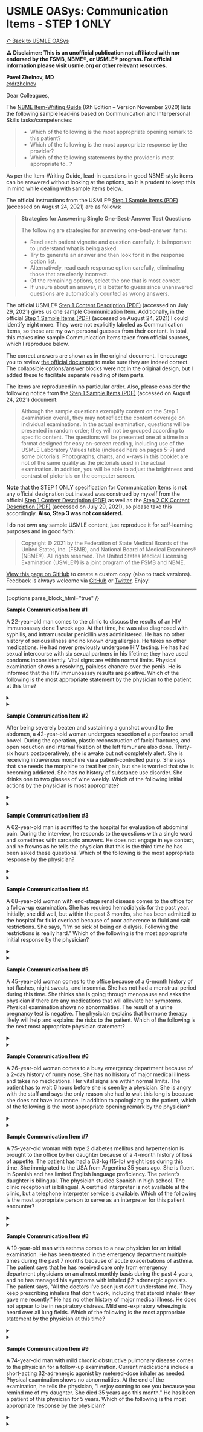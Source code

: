 # USMLE OASys: Communication Items - STEP 1 ONLY

[↶ Back to USMLE OASys](/usmle/)

**⚠ Disclaimer: This is an unofficial publication not affiliated with nor endorsed by the FSMB, NBME®, or USMLE® program. For official information please visit usmle.org or other relevant resources.**

**Pavel Zhelnov, MD**
<br>
[@drzhelnov](https://twitter.com/drzhelnov)

Dear Colleagues,

The [NBME Item-Writing Guide](https://www.nbme.org/item-writing-guide) (6th Edition – Version November 2020) lists the following sample lead-ins based on Communication and Interpersonal Skills tasks/competencies:

> - Which of the following is the most appropriate opening remark to this patient?
> - Which of the following is the most appropriate response by the provider?
> - Which of the following statements by the provider is most appropriate to...?

As per the Item-Writing Guide, lead-in questions in good NBME-style items can be answered without looking at the options, so it is prudent to keep this in mind while dealing with sample items below.

The official instructions from the USMLE® [Step 1 Sample Items (PDF)](https://www.usmle.org/pdfs/step-1/samples_step1.pdf) (accessed on August 24, 2021) are as follows:

> **Strategies for Answering Single One-Best-Answer Test Questions**
>
> The following are strategies for answering one-best-answer items:
>
> - Read each patient vignette and question carefully. It is important to understand what is being asked.
> - Try to generate an answer and then look for it in the response option list.
> - Alternatively, read each response option carefully, eliminating those that are clearly incorrect.
> - Of the remaining options, select the one that is most correct.
> - If unsure about an answer, it is better to guess since unanswered questions are automatically counted as wrong answers.

The official USMLE® [Step 1 Content Description (PDF)](https://www.usmle.org/pdfs/step-1/content_step1.pdf) (accessed on July 29, 2021) gives us one sample Communication Item. Additionally, in the official [Step 1 Sample Items (PDF)](https://www.usmle.org/pdfs/step-1/samples_step1.pdf) (accessed on August 24, 2021) I could identify eight more. They were not explicitly labeled as Communication Items, so these are my own personal guesses from their content. In total, this makes nine sample Communication Items taken from official sources, which I reproduce below.

The correct answers are shown as in the original document. I encourage you to review [the official document](https://www.usmle.org/pdfs/step-1/samples_step1.pdf) to make sure they are indeed correct. The collapsible options/answer blocks were not in the original design, but I added these to facilitate separate reading of item parts.

The items are reproduced in no particular order. Also, please consider the following notice from the [Step 1 Sample Items (PDF)](https://www.usmle.org/pdfs/step-1/samples_step1.pdf) (accessed on August 24, 2021) document:

> Although the sample questions exemplify content on the Step 1 examination overall, they may not reflect the content coverage on individual examinations. In the actual examination, questions will be presented in random order; they will not be grouped according to specific content. The questions will be presented one at a time in a format designed for easy on-screen reading, including use of the USMLE Laboratory Values table (included here on pages 5–7) and some pictorials. Photographs, charts, and x-rays in this booklet are not of the same quality as the pictorials used in the actual examination. In addition, you will be able to adjust the brightness and contrast of pictorials on the computer screen.

**Note** that the STEP 1 ONLY specification for Communication Items is **not** any official designation but instead was construed by myself from the official [Step 1 Content Description (PDF)](https://www.usmle.org/pdfs/step-1/content_step1.pdf) as well as the [Step 2 CK Content Description (PDF)](https://www.usmle.org/pdfs/step-2-ck/Step2CK_Content.pdf) (accessed on July 29, 2021), so please take this accordingly. **Also, Step 3 was not considered.**

I do not own any sample USMLE content, just reproduce it for self-learning purposes and in good faith:

> Copyright © 2021 by the Federation of State Medical Boards of the United States, Inc. (FSMB), and National Board of Medical Examiners® (NBME®). All rights reserved. The United States Medical Licensing Examination (USMLE®) is a joint program of the FSMB and NBME.

[View this page on GitHub](https://github.com/drzhelnov/drzhelnov.github.io/blob/master/usmle/communicationitems.md) to create a custom copy (also to track versions). Feedback is always welcome via [GitHub](https://github.com/pvzhelnov) or [Twitter](https://twitter.com/drzhelnov). Enjoy!

-----

{::options parse_block_html="true" /}

**Sample Communication Item #1**

A 22-year-old man comes to the clinic to discuss the results of an HIV immunoassay done 1 week ago. At that time, he was also diagnosed with syphilis, and intramuscular penicillin was administered. He has no other history of serious illness and no known drug allergies. He takes no other medications. He had never previously undergone HIV testing. He has had sexual intercourse with six sexual partners in his lifetime; they have used condoms inconsistently. Vital signs are within normal limits. Physical examination shows a resolving, painless chancre over the penis. He is informed that the HIV immunoassay results are positive. Which of the following is the most appropriate statement by the physician to the patient at this time?

<details>

<summary><span data-open="Hide Options" data-close="Show Response Options"></span></summary>

(A) “At this time, we recommend antiretroviral therapy for all HIV-infected patients. This needs to be taken consistently for the rest of your life. Are you ready to start therapy today?”

(B) “I noticed that you had never been tested for HIV before last week, although you were at high risk for infection. Why is that?”

(C) “Pre-exposure prophylaxis is very effective in preventing HIV infection. Had you ever considered using it?”

(D) “What are your thoughts and feelings about this HIV test result?”

(E) “You must be shaken by this diagnosis, but understand that we have effective treatment for this that can enable you to lead a normal life.”

</details>

<details>

<summary><span data-open="Hide Correct Answer" data-close="Show Correct Answer"></span></summary>

(D) “What are your thoughts and feelings about this HIV test result?”

</details>

**Sample Communication Item #2**

After being severely beaten and sustaining a gunshot wound to the abdomen, a 42-year-old woman undergoes resection of a perforated small bowel. During the operation, plastic reconstruction of facial fractures, and open reduction and internal fixation of the left femur are also done. Thirty-six hours postoperatively, she is awake but not completely alert. She is receiving intravenous morphine via a patient-controlled pump. She says that she needs the morphine to treat her pain, but she is worried that she is becoming addicted. She has no history of substance use disorder. She drinks one to two glasses of wine weekly. Which of the following initial actions by the physician is most appropriate?

<details>

<summary><span data-open="Hide Options" data-close="Show Response Options"></span></summary>

(A) Reassure the patient that her chance of becoming addicted to narcotics is minuscule

(B) Maintain the morphine, but periodically administer intravenous naloxone

(C) Switch the patient to oral acetaminophen as soon as she can take medication orally

(D) Switch the patient to intramuscular lorazepam

(E) Switch the patient to intravenous phenobarbital

</details>

<details>

<summary><span data-open="Hide Correct Answer" data-close="Show Correct Answer"></span></summary>

(A) Reassure the patient that her chance of becoming addicted to narcotics is minuscule

</details>

**Sample Communication Item #3**

A 62-year-old man is admitted to the hospital for evaluation of abdominal pain. During the interview, he responds to the questions with a single word and sometimes with sarcastic answers. He does not engage in eye contact, and he frowns as he tells the physician that this is the third time he has been asked these questions. Which of the following is the most appropriate response by the physician?

<details>

<summary><span data-open="Hide Options" data-close="Show Response Options"></span></summary>

(A) "Can you tell me more about your abdominal pain?"

(B) "I understand that you do not feel well,but I need to get a history here."

(C) "I'll come back once you've calmed down, and we can talk more then."

(D) "Listen, if you choose not to cooperate, I'm not going to be able to help you."

(E) "You sound upset. Tell me a little more about that."

</details>

<details>

<summary><span data-open="Hide Correct Answer" data-close="Show Correct Answer"></span></summary>

(E) "You sound upset. Tell me a little more about that."

</details>

**Sample Communication Item #4**

A 68-year-old woman with end-stage renal disease comes to the office for a follow-up examination. She has required hemodialysis for the past year. Initially, she did well, but within the past 3 months, she has been admitted to the hospital for fluid overload because of poor adherence to fluid and salt restrictions. She says, "I'm so sick of being on dialysis. Following the restrictions is really hard." Which of the following is the most appropriate initial response by the physician?

<details>

<summary><span data-open="Hide Options" data-close="Show Response Options"></span></summary>

(A) "I imagine being on dialysis is frustrating, but you don't want to die from kidney disease, do you?"

(B) "I know that this is challenging, but do you remember how difficult it is to be hospitalized?"

(C) "It is tough to change your diet and fluid intake, but what sorts of things were you doing at first when you were following the recommendations?"

(D) "Making these changes is so difficult. Can you imagine how good you will feel once you make the changes again?"

(E) "This is very hard to do, but you may have an easier time if you met with the dietician again."

</details>

<details>

<summary><span data-open="Hide Correct Answer" data-close="Show Correct Answer"></span></summary>

(C) "It is tough to change your diet and fluid intake, but what sorts of things were you doing at first when you were following the recommendations?"

</details>

**Sample Communication Item #5**

A 45-year-old woman comes to the office because of a 6-month history of hot flashes, night sweats, and insomnia. She has not had a menstrual period during this time. She thinks she is going through menopause and asks the physician if there are any medications that will alleviate her symptoms. Physical examination shows no abnormalities. The result of a urine pregnancy test is negative. The physician explains that hormone therapy likely will help and explains the risks to the patient. Which of the following is the next most appropriate physician
statement?

<details>

<summary><span data-open="Hide Options" data-close="Show Response Options"></span></summary>

(A) "Could you tell me your thoughts about the hormone treatment option we have discussed?"

(B) "I have many patients with similar symptoms, and everyone responds to hormone therapy differently."

(C) "I will give you some written information to review, and then I can answer any remaining questions."

(D) "If your symptoms are really severe, the risk of hormone therapy may be worth it.”

(E) "Would you like me to tell you what I think you should do?"

</details>

<details>

<summary><span data-open="Hide Correct Answer" data-close="Show Correct Answer"></span></summary>

(A) "Could you tell me your thoughts about the hormone treatment option we have discussed?"

</details>

**Sample Communication Item #6**

A 26-year-old woman comes to a busy emergency department because of a 2-day history of runny nose. She has no history of major medical illness and takes no medications. Her vital signs are within normal limits. The patient has to wait 6 hours before she is seen by a physician. She is angry with the staff and says the only reason she had to wait this long is because she does not have insurance. In addition to apologizing to the patient, which of the following is the most appropriate opening remark by the physician?

<details>

<summary><span data-open="Hide Options" data-close="Show Response Options"></span></summary>

(A) "It is harsh to suggest that you waited because you don’t have insurance, but how can we help you feel better today?"

(B) "It sounds like you are angry; shall I come back in a few minutes?"

(C) "Our wait time has nothing to do with insurance, so let’s talk about the reason you are here."

(D) "The reason you waited so long is because we need to triage by severity."

(E) "Thank you for waiting. How can I help you today?"

</details>

<details>

<summary><span data-open="Hide Correct Answer" data-close="Show Correct Answer"></span></summary>

(E) "Thank you for waiting. How can I help you today?"

</details>

**Sample Communication Item #7**

A 75-year-old woman with type 2 diabetes mellitus and hypertension is brought to the office by her daughter because of a 4-month history of loss of appetite. The patient has had a 6.8-kg (15-lb) weight loss during this time. She immigrated to the USA from Argentina 35 years ago. She is fluent in Spanish and has limited English language proficiency. The patient’s daughter is bilingual. The physician studied Spanish in high school. The clinic receptionist is bilingual. A certified interpreter is not available at the clinic, but a telephone interpreter service is available. Which of the following is the most appropriate person to serve as an interpreter for this patient encounter?

<details>

<summary><span data-open="Hide Options" data-close="Show Response Options"></span></summary>

(A) Bilingual staff member

(B) Patient’s daughter

(C) Physician

(D) Telephone interpreter

</details>

<details>

<summary><span data-open="Hide Correct Answer" data-close="Show Correct Answer"></span></summary>

(D) Telephone interpreter

</details>

**Sample Communication Item #8**

A 19-year-old man with asthma comes to a new physician for an initial examination. He has been treated in the emergency department multiple times during the past 7 months because of acute exacerbations of asthma. The patient says that he has received care only from emergency department physicians on an almost monthly basis during the past 4 years, and he has managed his symptoms with inhaled β2-adrenergic agonists. The patient says, "All the doctors I've seen just don't understand me. They keep prescribing inhalers that don't work, including that steroid inhaler they gave me recently." He has no other history of major medical illness. He does not appear to be in respiratory distress. Mild end-expiratory wheezing is heard over all lung fields. Which of the following is the most appropriate statement by the physician at this time?

<details>

<summary><span data-open="Hide Options" data-close="Show Response Options"></span></summary>

(A) "Are you sure that you're taking your medications appropriately?"

(B) "I'm confident that I can help you with your asthma. I will order pulmonary function tests to see exactly what the problem is."

(C) "Tell me what you know about the steroid inhalers and how they are supposed to work."

(D) "Your asthma seems particularly difficult to control. I'd like to refer you to an asthma specialist."

(E) "You're probably allergic to something at your home, so we'll need to figure out what that is before your asthma can get better."

</details>

<details>

<summary><span data-open="Hide Correct Answer" data-close="Show Correct Answer"></span></summary>

(C) "Tell me what you know about the steroid inhalers and how they are supposed to work."

</details>

**Sample Communication Item #9**

A 74-year-old man with mild chronic obstructive pulmonary disease comes to the physician for a follow-up examination. Current medications include a short-acting β2-adrenergic agonist by metered-dose inhaler as needed. Physical examination shows no abnormalities. At the end of the examination, he tells the physician, "I enjoy coming to see you because you remind me of my daughter. She died 35 years ago this month." He has been a patient of this physician for 5 years. Which of the following is the most appropriate response by the physician?

<details>

<summary><span data-open="Hide Options" data-close="Show Response Options"></span></summary>

(A) "I may have to refer you to another physician who doesn't remind you of your daughter so you can focus more on your medical condition and its treatment."

(B) "I'd like to refer you to a grief counselor so that you can work out your unresolved feelings about your daughter's death."

(C) "I'm sorry you lost your daughter. Unfortunately, since we only have a limited amount of time, we must now move on to your medical condition."

(D) "That makes me feel a little uncomfortable. I hope you understand."

(E) "You must miss your daughter very much. Tell me about her."

</details>

<details>

<summary><span data-open="Hide Correct Answer" data-close="Show Correct Answer"></span></summary>

(E) "You must miss your daughter very much. Tell me about her."

</details>
